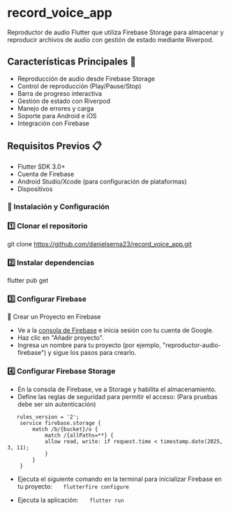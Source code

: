 # record_voice_app

Reproductor de audio Flutter que utiliza Firebase Storage para almacenar y reproducir archivos de audio con gestión de estado mediante Riverpod.

## Características Principales 🚀
- Reproducción de audio desde Firebase Storage
- Control de reproducción (Play/Pause/Stop)
- Barra de progreso interactiva
- Gestión de estado con Riverpod
- Manejo de errores y carga
- Soporte para Android e iOS
- Integración con Firebase


## Requisitos Previos 📋
- Flutter SDK 3.0+
- Cuenta de Firebase
- Android Studio/Xcode (para configuración de plataformas)
- Dispositivos

### 🚀 Instalación y Configuración

### 1️⃣ Clonar el repositorio
git clone https://github.com/danielserna23/record_voice_app.git



### 2️⃣ Instalar dependencias

  flutter pub get


### 3️⃣ Configurar Firebase

🔹 Crear un Proyecto en Firebase 

   - Ve a la [consola de Firebase](https://console.firebase.google.com/) e inicia sesión con tu cuenta de Google.
   - Haz clic en "Añadir proyecto".
   - Ingresa un nombre para tu proyecto (por ejemplo, "reproductor-audio-firebase") y sigue los pasos para crearlo.

### 4️⃣ Configurar Firebase Storage

   - En la consola de Firebase, ve a Storage y habilita el almacenamiento.
   -  Define las reglas de seguridad para permitir el acceso: (Para pruebas debe ser sin autenticación)

```
   rules_version = '2';
    service firebase.storage {
        match /b/{bucket}/o {
            match /{allPaths=**} {
            allow read, write: if request.time < timestamp.date(2025, 3, 11);
            }
        }
    }
 ```   

   - Ejecuta el siguiente comando en la terminal para inicializar Firebase en tu proyecto:
    ```   
        flutterfire configure
    ```   

   - Ejecuta la aplicación:
    ```   
        flutter run
    ```   

